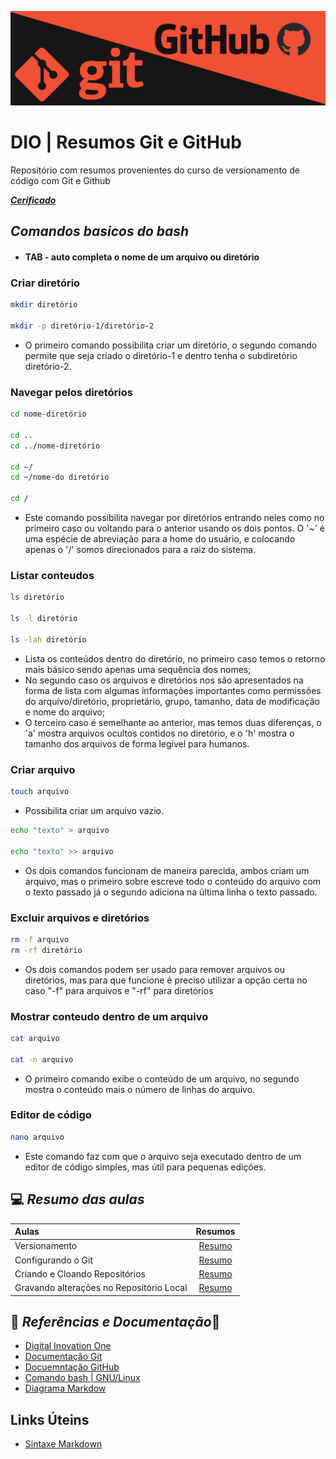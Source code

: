 ![Banner Git e Github](img/banner-git-github.png)

# DIO | Resumos Git e GitHub

Repositório com resumos provenientes do curso de versionamento de código com Git e Github

[***Cerificado***](https://www.dio.me/certificate/5B414621/share)

## *Comandos basicos do bash*

- #### TAB -  auto completa o nome de um arquivo ou diretório

### Criar diretório
```bash
mkdir diretório

mkdir -p diretório-1/diretório-2
```
* O primeiro comando possibilita criar um diretório, o segundo comando permite que seja criado o diretório-1 e dentro tenha o subdiretório diretório-2.

### Navegar pelos diretórios
```bash
cd nome-diretório

cd ..
cd ../nome-diretório

cd ~/
cd ~/nome-do diretório

cd /
```
* Este comando possibilita navegar por diretórios entrando neles como no primeiro caso ou voltando para o anterior usando os dois pontos. O '~' é uma espécie de abreviação para a home do usuário, e colocando apenas o '/' somos direcionados para a raiz do sistema.

### Listar conteudos
```bash
ls diretório

ls -l diretório

ls -lah diretório
```
* Lista os conteúdos dentro do diretório, no primeiro caso temos o retorno mais básico sendo apenas uma sequência dos nomes;
* No segundo caso os arquivos e diretórios nos são apresentados na forma de lista com algumas informações importantes como permissões do arquivo/diretório, proprietário, grupo, tamanho, data de modificação e nome do arquivo;
* O terceiro caso é semelhante ao anterior, mas temos duas diferenças, o 'a' mostra arquivos ocultos contidos no diretório, e o 'h' mostra o tamanho dos arquivos de forma legível para humanos.

### Criar arquivo
```bash
touch arquivo
```
- Possibilita criar um arquivo vazio.

```bash
echo "texto" > arquivo

echo "texto" >> arquivo
```
- Os dois comandos funcionam de maneira parecida, ambos criam um arquivo, mas o primeiro sobre escreve todo o conteúdo do arquivo com o texto passado já o segundo adiciona na última linha o texto passado.

### Excluir arquivos e diretórios
```bash
rm -f arquivo
rm -rf diretório
```
- Os dois comandos podem ser usado para remover arquivos ou diretórios, mas para que funcione é preciso utilizar a opção certa no caso "-f" para arquivos e "-rf" para diretórios

### Mostrar conteudo dentro de um arquivo
```bash
cat arquivo

cat -n arquivo
```
- O primeiro comando exibe o conteúdo de um arquivo, no segundo mostra o conteúdo mais o número de linhas do arquivo.

### Editor de código 
```bash
nano arquivo
```
* Este comando faz com que o arquivo seja executado dentro de um editor de código simples, mas útil para pequenas edições.

## 💻 *Resumo das aulas*
| Aulas | Resumos |
| :------ | :------:|
| Versionamento | [Resumo](resumos/resumo-aula1.md) |
| Configurando o Git | [Resumo](resumos/resumo-aula2.md) |
| Criando e Cloando Repositórios | [Resumo](resumos/resumo-aula3.md) |
| Gravando alterações no Repositório Local | [Resumo](resumos/resumo-aula4.md) |


## 🔎 *Referências e Documentação*📗

- [Digital Inovation One](https://https://www.dio.me/)
- [Documentação Git](https://git-scm.com/doc)
- [Docuemntação GitHub](https://dosc.github.com/)
- [Comando bash | GNU/Linux](https://guialinux.uniriotec.br/)
- [Diagrama Markdow](https://support.typora.io/Draw-Diagrams-With-Markdown/)

## Links Úteins
- [Sintaxe Markdown](https://markdownguide.org/basic-syntax/)
